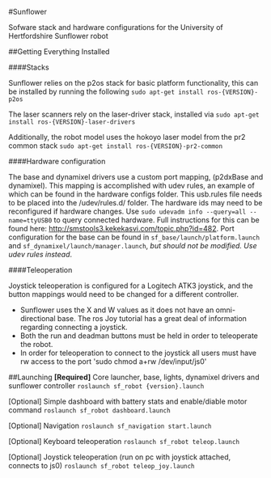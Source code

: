 #Sunflower

Sofware stack and hardware configurations for the University of Hertfordshire Sunflower robot

##Getting Everything Installed

####Stacks

Sunflower relies on the p2os stack for basic platform functionality, this can be installed by running the following
```sudo apt-get install ros-{VERSION}-p2os```

The laser scanners rely on the laser-driver stack, installed via
```sudo apt-get install ros-{VERSION}-laser-drivers```

Additionally, the robot model uses the hokoyo laser model from the pr2 common stack
```sudo apt-get install ros-{VERSION}-pr2-common```

####Hardware configuration

The base and dynamixel drivers use a custom port mapping, (p2dxBase and dynamixel).  This mapping is accomplished with udev rules, an example of which can be found in the hardware configs folder.  This usb.rules file needs to be placed into the /udev/rules.d/ folder.  The hardware ids may need to be reconfigured if hardware changes.  Use ```sudo udevadm info --query=all --name=ttyUSB0``` to query connected hardware.  Full instructions for this can be found here: http://smstools3.kekekasvi.com/topic.php?id=482.
Port configuration for the base can be found in ```sf_base/launch/platform.launch``` and ```sf_dynamixel/launch/manager.launch```, _but should not be modified.  Use udev rules instead_.

####Teleoperation

Joystick teleoperation is configured for a Logitech ATK3 joystick, and the button mappings would need to be changed for a different controller.
* Sunflower uses the X and W values as it does not have an omni-directional base.  The ros Joy tutorial has a great deal of information regarding connecting a joystick.
* Both the run and deadman buttons must be held in order to teleoperate the robot.
* In order for teleoperation to connect to the joystick all users must have rw access to the port 'sudo chmod a+rw /dev/input/js0'

##Launching
__[Required]__ Core launcher, base, lights, dynamixel drivers and sunflower controller
```roslaunch sf_robot {version}.launch```

[Optional] Simple dashboard with battery stats and enable/diable motor command
```roslaunch sf_robot dashboard.launch```

[Optional] Navigation 
```roslaunch sf_navigation start.launch```

[Optional] Keyboard teleoperation
```roslaunch sf_robot teleop.launch```

[Optional] Joystick teleoperation (run on pc with joystick attached, connects to js0)
```roslaunch sf_robot teleop_joy.launch```
